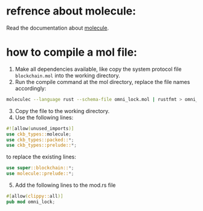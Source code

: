 # refrence about molecule:
Read the documentation about [molecule](https://github.com/nervosnetwork/molecule).

# how to compile a mol file:
1. Make all dependencies available, like copy the system protocol file `blockchain.mol` into the working directory.
2. Run the compile command at the mol directory, replace the file names accordingly:
```bash
moleculec --language rust --schema-file omni_lock.mol | rustfmt > omni_lock.rs
```
3. Copy the file to the working directory.
4. Use the following lines:
```rust
#![allow(unused_imports)]
use ckb_types::molecule;
use ckb_types::packed::*;
use ckb_types::prelude::*;
```
to replace the existing lines:
```rust
use super::blockchain::*;
use molecule::prelude::*;
```
5. Add the following lines to the mod.rs file
```rust
#[allow(clippy::all)]
pub mod omni_lock;
```